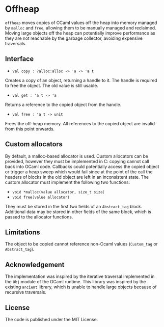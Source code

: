 # Offheap

`offheap` moves copies of OCaml values off the heap into memory managed by `malloc` and `free`, allowing them to be manually managed and reclaimed. Moving large objects off the heap can potentially improve performance as they are not reachable by the garbage collector, avoiding expensive traversals.

## Interface

* `val copy : ?alloc:alloc -> 'a -> 'a t`

Creates a copy of an object, returning a handle to it. The handle is required to free the object. The old value is still usable.

* `val get : 'a t -> 'a`

Returns a reference to the copied object from the handle.

* `val free : 'a t -> unit`

Frees the off-heap memory. All references to the copied object are invalid from this point onwards.

## Custom allocators

By default, a malloc-based allocator is used.
Custom allocators can be provided, however they must be implemented in C: copying cannot call back into OCaml code. Callbacks could potentially access the copied object or trigger a heap sweep which would fail since at the point of the call the headers of blocks in the old object are left in an inconsistent state. The custom allocator must implement the following two functions:

* `void *malloc(value allocator, size_t size)`
* `void free(value allocator)`

They must be stored in the first two fields of an `Abstract_tag` block. Additional data may be stored in other fields of the same block, which is passed to the allocator functions.

## Limitations

The object to be copied cannot reference non-Ocaml values (`Custom_tag` or `Abstract_tag`).

## Acknowledgement

The implementation was inspired by the iterative traversal implemented in the `Obj` module of the OCaml runtime. This library was inspired by the existing `ancient` library, which is unable to handle large objects because of recursive traversals.

## License

The code is published under the MIT License.
